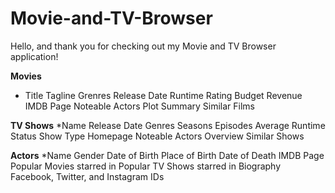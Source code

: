 # Movie-and-TV-Browser

Hello, and thank you for checking out my Movie and TV Browser application!

**Movies**
* Title
Tagline
Grenres
Release Date
Runtime
Rating
Budget
Revenue
IMDB Page
Noteable Actors
Plot Summary
Similar Films

**TV Shows**
*Name
Release Date
Genres
Seasons
Episodes
Average Runtime
Status
Show Type
Homepage
Noteable Actors
Overview
Similar Shows

**Actors**
*Name
Gender
Date of Birth
Place of Birth
Date of Death
IMDB Page
Popular Movies starred in
Popular TV Shows starred in
Biography
Facebook, Twitter, and Instagram IDs


